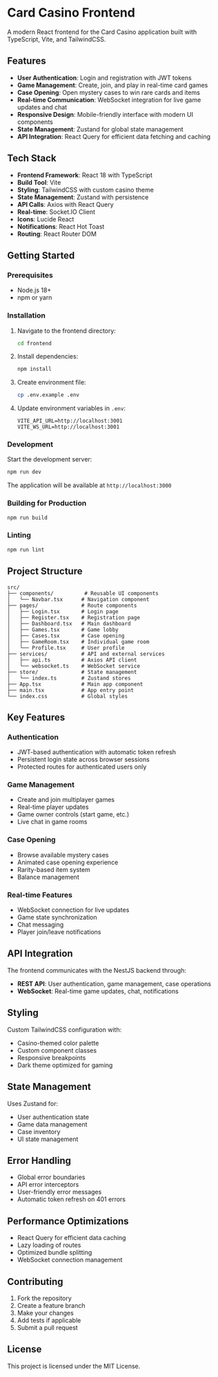 # Card Casino Frontend

A modern React frontend for the Card Casino application built with TypeScript, Vite, and TailwindCSS.

## Features

- **User Authentication**: Login and registration with JWT tokens
- **Game Management**: Create, join, and play in real-time card games
- **Case Opening**: Open mystery cases to win rare cards and items
- **Real-time Communication**: WebSocket integration for live game updates and chat
- **Responsive Design**: Mobile-friendly interface with modern UI components
- **State Management**: Zustand for global state management
- **API Integration**: React Query for efficient data fetching and caching

## Tech Stack

- **Frontend Framework**: React 18 with TypeScript
- **Build Tool**: Vite
- **Styling**: TailwindCSS with custom casino theme
- **State Management**: Zustand with persistence
- **API Calls**: Axios with React Query
- **Real-time**: Socket.IO Client
- **Icons**: Lucide React
- **Notifications**: React Hot Toast
- **Routing**: React Router DOM

## Getting Started

### Prerequisites

- Node.js 18+ 
- npm or yarn

### Installation

1. Navigate to the frontend directory:
   ```bash
   cd frontend
   ```

2. Install dependencies:
   ```bash
   npm install
   ```

3. Create environment file:
   ```bash
   cp .env.example .env
   ```

4. Update environment variables in `.env`:
   ```
   VITE_API_URL=http://localhost:3001
   VITE_WS_URL=http://localhost:3001
   ```

### Development

Start the development server:
```bash
npm run dev
```

The application will be available at `http://localhost:3000`

### Building for Production

```bash
npm run build
```

### Linting

```bash
npm run lint
```

## Project Structure

```
src/
├── components/          # Reusable UI components
│   └── Navbar.tsx      # Navigation component
├── pages/              # Route components
│   ├── Login.tsx       # Login page
│   ├── Register.tsx    # Registration page
│   ├── Dashboard.tsx   # Main dashboard
│   ├── Games.tsx       # Game lobby
│   ├── Cases.tsx       # Case opening
│   ├── GameRoom.tsx    # Individual game room
│   └── Profile.tsx     # User profile
├── services/           # API and external services
│   ├── api.ts          # Axios API client
│   └── websocket.ts    # WebSocket service
├── store/              # State management
│   └── index.ts        # Zustand stores
├── App.tsx             # Main app component
├── main.tsx            # App entry point
└── index.css           # Global styles
```

## Key Features

### Authentication
- JWT-based authentication with automatic token refresh
- Persistent login state across browser sessions
- Protected routes for authenticated users only

### Game Management
- Create and join multiplayer games
- Real-time player updates
- Game owner controls (start game, etc.)
- Live chat in game rooms

### Case Opening
- Browse available mystery cases
- Animated case opening experience
- Rarity-based item system
- Balance management

### Real-time Features
- WebSocket connection for live updates
- Game state synchronization
- Chat messaging
- Player join/leave notifications

## API Integration

The frontend communicates with the NestJS backend through:

- **REST API**: User authentication, game management, case operations
- **WebSocket**: Real-time game updates, chat, notifications

## Styling

Custom TailwindCSS configuration with:
- Casino-themed color palette
- Custom component classes
- Responsive breakpoints
- Dark theme optimized for gaming

## State Management

Uses Zustand for:
- User authentication state
- Game data management
- Case inventory
- UI state management

## Error Handling

- Global error boundaries
- API error interceptors
- User-friendly error messages
- Automatic token refresh on 401 errors

## Performance Optimizations

- React Query for efficient data caching
- Lazy loading of routes
- Optimized bundle splitting
- WebSocket connection management

## Contributing

1. Fork the repository
2. Create a feature branch
3. Make your changes
4. Add tests if applicable
5. Submit a pull request

## License

This project is licensed under the MIT License.
